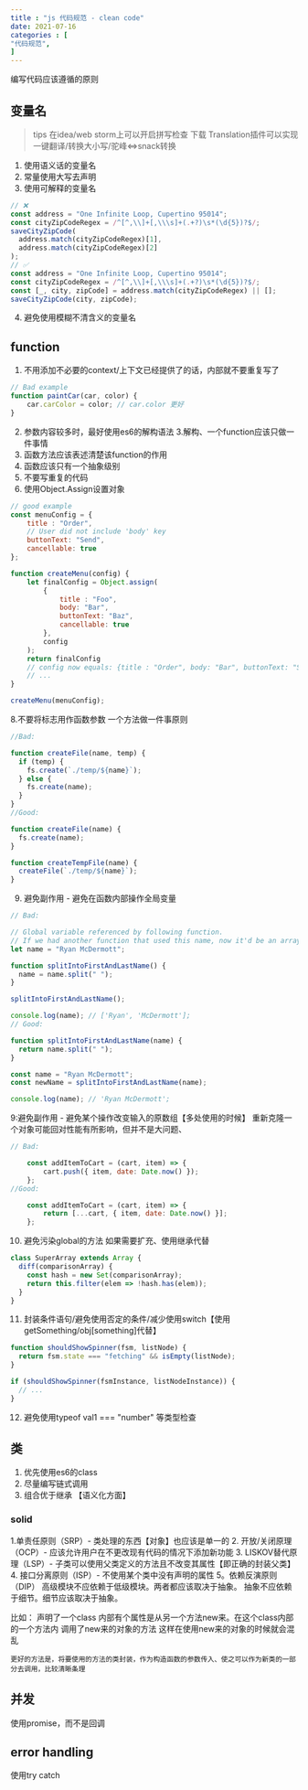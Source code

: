 ```yaml
---
title : "js 代码规范 - clean code"
date: 2021-07-16
categories : [                              
"代码规范",
]
---
```


编写代码应该遵循的原则

<!--more-->

## 变量名
> tips
> 在idea/web storm上可以开启拼写检查
> 下载 Translation插件可以实现一键翻译/转换大小写/驼峰<=>snack转换
1. 使用语义话的变量名
2. 常量使用大写去声明
3. 使用可解释的变量名
```javascript
// ❌
const address = "One Infinite Loop, Cupertino 95014";
const cityZipCodeRegex = /^[^,\\]+[,\\\s]+(.+?)\s*(\d{5})?$/;
saveCityZipCode(
  address.match(cityZipCodeRegex)[1],
  address.match(cityZipCodeRegex)[2]
);
// ✅
const address = "One Infinite Loop, Cupertino 95014";
const cityZipCodeRegex = /^[^,\\]+[,\\\s]+(.+?)\s*(\d{5})?$/;
const [_, city, zipCode] = address.match(cityZipCodeRegex) || [];
saveCityZipCode(city, zipCode);
```

4. 避免使用模糊不清含义的变量名
## function
1. 不用添加不必要的context/上下文已经提供了的话，内部就不要重复写了
```javascript
// Bad example
function paintCar(car, color) {
	car.carColor = color; // car.color 更好
}
```

2. 参数内容较多时，最好使用es6的解构语法
3.解构、一个function应该只做一件事情
4. 函数方法应该表述清楚该function的作用
5. 函数应该只有一个抽象级别
6. 不要写重复的代码
7. 使用Object.Assign设置对象
```javascript
// good example
const menuConfig = {
	title : "Order",
	// User did not include 'body' key
	buttonText: "Send",
	cancellable: true
};

function createMenu(config) {
	let finalConfig = Object.assign(
		{
			title : "Foo",
			body: "Bar",
			buttonText: "Baz",
			cancellable: true
		},
		config
	);
	return finalConfig
	// config now equals: {title : "Order", body: "Bar", buttonText: "Send", cancellable: true}
	// ...
}

createMenu(menuConfig);
```
8.不要将标志用作函数参数
一个方法做一件事原则

```javascript
//Bad:

function createFile(name, temp) {
  if (temp) {
    fs.create(`./temp/${name}`);
  } else {
    fs.create(name);
  }
}
//Good:

function createFile(name) {
  fs.create(name);
}

function createTempFile(name) {
  createFile(`./temp/${name}`);
}
```

9. 避免副作用 - 避免在函数内部操作全局变量
```javascript
// Bad:

// Global variable referenced by following function.
// If we had another function that used this name, now it'd be an array and it could break it.
let name = "Ryan McDermott";

function splitIntoFirstAndLastName() {
  name = name.split(" ");
}

splitIntoFirstAndLastName();

console.log(name); // ['Ryan', 'McDermott'];
// Good:

function splitIntoFirstAndLastName(name) {
  return name.split(" ");
}

const name = "Ryan McDermott";
const newName = splitIntoFirstAndLastName(name);

console.log(name); // 'Ryan McDermott';
```
9:避免副作用 - 避免某个操作改变输入的原数组【多处使用的时候】
重新克隆一个对象可能回对性能有所影响，但并不是大问题、
```javascript
// Bad:

	const addItemToCart = (cart, item) => {
		cart.push({ item, date: Date.now() });
	};
//Good:

	const addItemToCart = (cart, item) => {
		return [...cart, { item, date: Date.now() }];
	};
```
10. 避免污染global的方法
如果需要扩充、使用继承代替
```javascript
class SuperArray extends Array {
  diff(comparisonArray) {
    const hash = new Set(comparisonArray);
    return this.filter(elem => !hash.has(elem));
  }
}
```
11. 封装条件语句/避免使用否定的条件/减少使用switch【使用getSomething/obj[something]代替】

```javascript
function shouldShowSpinner(fsm, listNode) {
  return fsm.state === "fetching" && isEmpty(listNode);
}

if (shouldShowSpinner(fsmInstance, listNodeInstance)) {
  // ...
}
```
12. 避免使用typeof val1 === "number" 等类型检查

## 类
1. 优先使用es6的class
2. 尽量编写链式调用
3. 组合优于继承 【语义化方面】

### solid
1.单责任原则（SRP）- 类处理的东西【对象】也应该是单一的
2. 开放/关闭原理（OCP）- 应该允许用户在不更改现有代码的情况下添加新功能
3. LISKOV替代原理（LSP）- 子类可以使用父类定义的方法且不改变其属性【即正确的封装父类】
4. 接口分离原则（ISP）- 不使用某个类中没有声明的属性
   5。依赖反演原则（DIP）
   高级模块不应依赖于低级模块。两者都应该取决于抽象。 
   抽象不应依赖于细节。细节应该取决于抽象。
   
   比如： 声明了一个class 内部有个属性是从另一个方法new来。在这个class内部的一个方法内 调用了new来的对象的方法
   这样在使用new来的对象的时候就会混乱
   
    更好的方法是，将要使用的方法的类封装，作为构造函数的参数传入、使之可以作为新类的一部分去调用，比较清晰条理

## 并发
使用promise，而不是回调

## error handling
使用try catch
